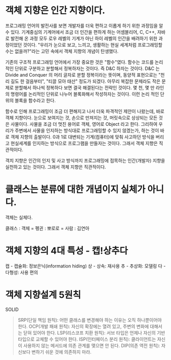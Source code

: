# 객체 지향은 인간 지향이다.

프로그래밍 언어의 발전사를 보면 개발자를 더욱 편하고 이롭게 하기 위한 과정임을 알 수 있다.
기계중심의 기계어에서 조금 더 인간을 편하게 하는 어셈블리어, C, C++, 자바로 발전해 온 과정 모두 로우 레벨의 기계가 아닌 하이 레벨의 인간을 배려하기 위한 과정이었던 것이다.
"우리가 눈으로 보고, 느끼고, 생활하는 현실 세계처럼 프로그래밍할 수는 없을까?"라는 고민 속에서 객체 지향의 개념이 탄생했다.

기존의 구조적 프로그래밍 언어에서 가장 중요한 것은 "함수"였다.
함수는 코드를 논리적인 단위로 구분하고 분할해서 정복하자는 것이다. 즉 D&C 하자는 것이다.
D&C 는 Divide and Conquer 의 머리 글자로 분할 정복이라는 뜻이며, 동양적 표현으로는 "천 리 길도 한 걸음부터", "티끌 모아 태산" 정도가 되겠다. 아무리 복잡한 문제라도 작은 문제로 분할해서 하나씩 정복하다 보면 결국 해결된다는 전략인 것이다.
몇 천, 몇 만 라인의 명령어를 논리적인 단위로 나누어 블록화해서 작성하자는 것이다. 이런 논리 적인 단위의 블록을 함수라고 한다.

함수로 인해 프로그래밍이 조금 더 편해지고 나서 더욱 파격적인 제안이 나왔는데, 바로 객체 지향이다.
눈으로 보여지는 것, 손으로 만져지는 것, 머릿속으로 상상되는 모든 것은 사물이다. 사물을 조금 더 멋진 용어로 객체, 영어로 Object 라고 한다. 그리하여 우리가 주변에서 사물을 인지하는 방식대로 프로그래밍할 수 있지 않겠는가, 하는 것이 바로 객체 지향의 출발이다.
0과 1로 대변되는 기계(컴퓨터)에 맞춰 사고하던 방식을 버리고 현실세계를 인지하는 방식으로 프로그램을 만들자는 것이다.
그래서 객체 지향은 직관적이다.

객치 지향은 인간의 인지 및 사고 방식까지 프로그래밍에 접목하는 인간(개발자) 지향을 실천하고 있는 것이다.
그래서 객체 지향은 직관적이다.

# 클래스는 분류에 대한 개념이지 실체가 아니다.

객체는 실체다.

클래스 : 객체 = 펭귄 : 뽀로로 = 사람 : 김연아

# 객체 지향의 4대 특성 - 캡!상추다

캡 - 캡슐화: 정보은닉(information hiding)
상 - 상속: 재사용
추 - 추상화: 모델링
다 - 다형성: 사용 편의

# 객체 지향설계 5원칙

SOLID

> SRP(단일 책임 원칙): 어떤 클래스를 변경해야 하는 이유는 오직 하나뿐이어야 한다.
> OCP(개발 패쇄 원칙): 자신의 확장에는 열려 있고, 주변의 변화에 대해서는 닫혀 있어야 한다.
> LSP(리스코프 치환 원칙): 서브 타입은 언제나 자신의 기반 타입으로 교체할 수 있어야 한다.
> ISP(인터페이스 분리 원칙): 클라이언트는 자신이 사용하지 않는 메서드에 의존 관계를 맺으면 안 된다.
> DIP(의존 역전 원칙): 자신보다 변하기 쉬운 것에 의존하지 마라.

